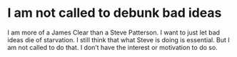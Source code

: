 # I am not called to debunk bad ideas

I am more of a James Clear than a Steve Patterson. I want to just let bad ideas die of starvation. I still think that what Steve is doing is essential. But I am not called to do that. I don’t have the interest or motivation to do so.

